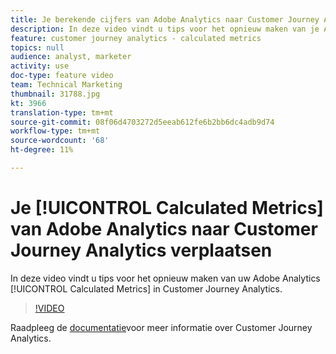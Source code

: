 ```yaml
---
title: Je berekende cijfers van Adobe Analytics naar Customer Journey Analytics verplaatsen
description: In deze video vindt u tips voor het opnieuw maken van je Adobe Analytics Calculated Metrics in Customer Journey Analytics.
feature: customer journey analytics - calculated metrics
topics: null
audience: analyst, marketer
activity: use
doc-type: feature video
team: Technical Marketing
thumbnail: 31788.jpg
kt: 3966
translation-type: tm+mt
source-git-commit: 08f06d4703272d5eeab612fe6b2bb6dc4adb9d74
workflow-type: tm+mt
source-wordcount: '68'
ht-degree: 11%

---
```



# Je [!UICONTROL Calculated Metrics] van Adobe Analytics naar Customer Journey Analytics verplaatsen

In deze video vindt u tips voor het opnieuw maken van uw Adobe Analytics [!UICONTROL Calculated Metrics] in Customer Journey Analytics.

>[!VIDEO](https://video.tv.adobe.com/v/31788/?quality=12)

Raadpleeg de [documentatie](https://docs.adobe.com/content/help/en/analytics-platform/using/cja-landing.html)voor meer informatie over Customer Journey Analytics.
